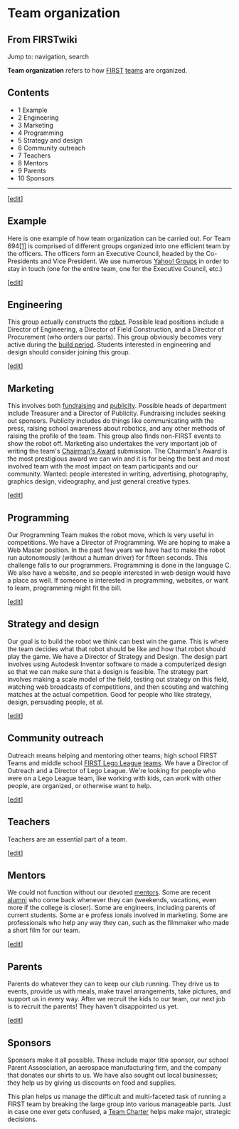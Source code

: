 # Team organization

## From FIRSTwiki

Jump to: navigation, search

**Team organization** refers to how [FIRST](first) [teams](team) are organized.

## Contents

- 1 Example
- 2 Engineering
- 3 Marketing
- 4 Programming
- 5 Strategy and design
- 6 Community outreach
- 7 Teachers
- 8 Mentors
- 9 Parents
- 10 Sponsors

--------------------------------------------------------------------------------

[[edit](/index.php?title=Team_organization&action=edit&section=1 "Edit
section: Example")]

## Example

Here is one example of how team organization can be carried out. For Team 694[[1]](http://www.stuypulse.com "http://www.stuypulse.com") is comprised of different groups organized into one efficient team by the officers. The officers form an Executive Council, headed by the Co-Presidents and Vice President. We use numerous [Yahoo! Groups](http://groups.yahoo.com "http://groups.yahoo.com") in order to stay in touch (one for the entire team, one for the Executive Council, etc.)

[[edit](/index.php?title=Team_organization&action=edit&section=2 "Edit
section: Engineering")]

## Engineering

This group actually constructs the [robot](robot). Possible lead positions include a Director of Engineering, a Director of Field Construction, and a Director of Procurement (who orders our parts). This group obviously becomes very active during the [build period](/index.php?title=Build_period&action=edit "Build period"). Students interested in engineering and design should consider joining this group.

[[edit](/index.php?title=Team_organization&action=edit&section=3 "Edit
section: Marketing")]

## Marketing

This involves both [fundraising](Fundraising "Fundraising") and [publicity](/index.php?title=Publicity&action=edit "Publicity"). Possible heads of department include Treasurer and a Director of Publicity. Fundraising includes seeking out sponsors. Publicity includes do things like communicating with the press, raising school awareness about robotics, and any other methods of raising the profile of the team. This group also finds non-FIRST events to show the robot off. Marketing also undertakes the very important job of writing the team's [Chairman's Award](Chairman%27s_Award "Chairman's Award") submission. The Chairman's Award is the most prestigious award we can win and it is for being the best and most involved team with the most impact on team participants and our community. Wanted: people interested in writing, advertising, photography, graphics design, videography, and just general creative types.

[[edit](/index.php?title=Team_organization&action=edit&section=4 "Edit
section: Programming")]

## Programming

Our Programming Team makes the robot move, which is very useful in competitions. We have a Director of Programming. We are hoping to make a Web Master position. In the past few years we have had to make the robot run autonomously (without a human driver) for fifteen seconds. This challenge falls to our programmers. Programming is done in the language C. We also have a website, and so people interested in web design would have a place as well. If someone is interested in programming, websites, or want to learn, programming might fit the bill.

[[edit](/index.php?title=Team_organization&action=edit&section=5 "Edit
section: Strategy and design")]

## Strategy and design

Our goal is to build the robot we think can best win the game. This is where the team decides what that robot should be like and how that robot should play the game. We have a Director of Strategy and Design. The design part involves using Autodesk Inventor software to made a computerized design so that we can make sure that a design is feasible. The strategy part involves making a scale model of the field, testing out strategy on this field, watching web broadcasts of competitions, and then scouting and watching matches at the actual competition. Good for people who like strategy, design, persuading people, et al.

[[edit](/index.php?title=Team_organization&action=edit&section=6 "Edit
section: Community outreach")]

## Community outreach

Outreach means helping and mentoring other teams; high school FIRST Teams and middle school [FIRST Lego League](FIRST_Lego_League "FIRST Lego
League") [teams](/index.php?title=FLL_team&action=edit "FLL team"). We have a Director of Outreach and a Director of Lego League. We're looking for people who were on a Lego League team, like working with kids, can work with other people, are organized, or otherwise want to help.

[[edit](/index.php?title=Team_organization&action=edit&section=7 "Edit
section: Teachers")]

## Teachers

Teachers are an essential part of a team.

[[edit](/index.php?title=Team_organization&action=edit&section=8 "Edit
section: Mentors")]

## Mentors

We could not function without our devoted [mentors](Mentor "Mentor"). Some are recent [alumni](Alumni "Alumni") who come back whenever they can (weekends, vacations, even more if the college is closer). Some are engineers, including parents of current students. Some ar e profess ionals involved in marketing. Some are professionals who help any way they can, such as the filmmaker who made a short film for our team.

[[edit](/index.php?title=Team_organization&action=edit&section=9 "Edit
section: Parents")]

## Parents

Parents do whatever they can to keep our club running. They drive us to events, provide us with meals, make travel arrangements, take pictures, and support us in every way. After we recruit the kids to our team, our next job is to recruit the parents! They haven't disappointed us yet.

[[edit](/index.php?title=Team_organization&action=edit&section=10 "Edit
section: Sponsors")]

## Sponsors

Sponsors make it all possible. These include major title sponsor, our school Parent Assosciation, an aerospace manufacturing firm, and the company that donates our shirts to us. We have also sought out local businesses; they help us by giving us discounts on food and supplies.

This plan helps us manage the difficult and multi-faceted task of running a FIRST team by breaking the large group into various manageable parts. Just in case one ever gets confused, a [Team Charter](/index.php?title=Team_Charter&action=edit "Team Charter") helps make major, strategic decisions.
